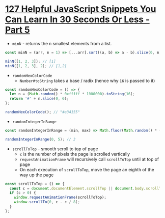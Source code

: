 # [127 Helpful JavaScript Snippets You Can Learn In 30 Seconds Or Less - Part 5](https://medium.com/better-programming/127-helpful-javascript-snippets-you-can-learn-in-30-seconds-or-less-part-5-of-6-e81e0736e69d)

* `minN` - returns the n smallest elements from a list.

```javascript
const minN = (arr, n = 1) => [...arr].sort((a, b) => a - b).slice(0, n);

minN([1, 2, 3]); // [1]
minN([1, 2, 3], 2); // [1,2]
```

* `randomHexColorCode`
  * `Number#toString` takes a base / radix (hence why `16` is passed to it)

```javascript
const randomHexColorCode = () => {
  let n = (Math.random() * 0xfffff * 1000000).toString(16);
  return '#' + n.slice(0, 6);
};

randomHexColorCode(); // "#e34155"
```

* `randomIntegerInRange`

```javascript
const randomIntegerInRange = (min, max) => Math.floor(Math.random() * (max - min + 1)) + min;

randomIntegerInRange(0, 5); // 3
```

* `scrollToTop` - smooth scroll to top of page
  * `c` is the number of pixels the page is scrolled vertically
  * `requestAnimationFrame` will recursively call `scrollToTop` until at top of page
  * On each execution of `scrollToTop`, move the page an eighth of the way up the page

```javascript
const scrollToTop = () => {
  const c = document.documentElement.scrollTop || document.body.scrollTop;
  if (c > 0) {
    window.requestAnimationFrame(scrollToTop);
    window.scrollTo(0, c - c / 8);
  }
};
```